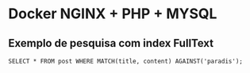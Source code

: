 # Docker NGINX + PHP + MYSQL

## Exemplo de pesquisa com index FullText

`SELECT * FROM post WHERE MATCH(title, content) AGAINST('paradis');`
